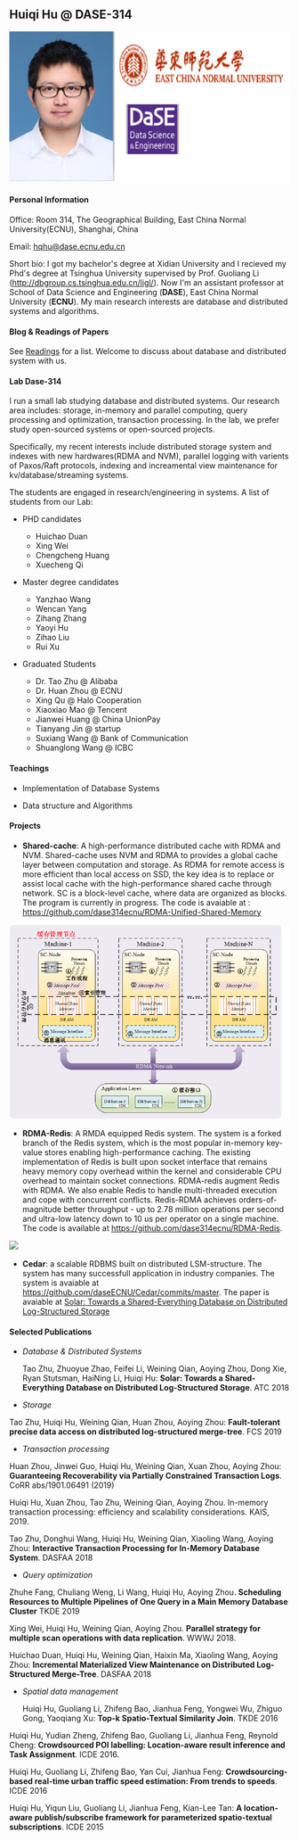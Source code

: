 ##  Huiqi Hu @ DASE-314
![](photo.png)
#### Personal Information

Office: Room 314, The Geographical Building, East China Normal University(ECNU), Shanghai, China

Email: hqhu@dase.ecnu.edu.cn

Short bio: I got my bachelor's degree at Xidian University and I recieved my Phd's degree at Tsinghua University supervised by Prof. Guoliang Li (<http://dbgroup.cs.tsinghua.edu.cn/ligl/>). Now I'm an assistant professor at School of Data Science and Engineering (**DASE**), East China Normal University (**ECNU**). My main research interests are database and distributed systems and algorithms.

####  Blog & Readings of Papers 

See [Readings](/readings/list.md) for a list. Welcome to discuss about database and distributed system with us.  


####  Lab Dase-314

I run a small lab studying database and distributed systems. Our research area includes: storage, in-memory and parallel computing,  query processing and optimization, transaction processing. In the lab, we prefer study open-sourced systems or open-sourced projects. 

Specifically, my recent interests include distributed storage system and indexes with new hardwares(RDMA and NVM), parallel logging with varients of Paxos/Raft protocols, indexing and increamental view maintenance for kv/database/streaming systems.  

The students are engaged in research/engineering in systems. A list of students from our Lab:

* PHD candidates
  * Huichao Duan
  * Xing Wei
  * Chengcheng Huang
  * Xuecheng Qi

* Master degree candidates
  * Yanzhao Wang
  * Wencan Yang
  * Zihang Zhang
  * Yaoyi Hu
  * Zihao Liu
  * Rui Xu

* Graduated Students
  * Dr. Tao Zhu @ Alibaba
  * Dr. Huan Zhou @ ECNU 
  * Xing Qu @ Halo Cooperation
  * Xiaoxiao Mao @ Tencent
  * Jianwei Huang @ China UnionPay
  * Tianyang Jin @ startup 
  * Suxiang Wang @ Bank of Communication
  * Shuanglong Wang @ ICBC

#### Teachings

* Implementation of Database Systems

* Data structure and Algorithms

#### Projects 

* **Shared-cache**: A high-performance distributed cache with RDMA and NVM. Shared-cache uses NVM and RDMA to provides a global cache layer between computation and storage. As RDMA for remote access is more efficient than local access on SSD, the key idea is to replace or assist local cache with the high-performance shared cache through network.  SC is a block-level cache, where data are organized as blocks.  The program  is currently in progress. The code is avaiable at : <https://github.com/dase314ecnu/RDMA-Unified-Shared-Memory>

![](SC.png)


* **RDMA-Redis**: A RMDA equipped Redis system. The system is a forked branch of the Redis system, which is the most popular in-memory key-value stores enabling high-performance caching.  The existing implementation of Redis is built upon socket interface that remains heavy memory copy overhead within the kernel and considerable CPU overhead to maintain socket connections. RDMA-redis augment Redis with RDMA. We also enable Redis to handle multi-threaded execution and cope with concurrent conflicts.  Redis-RDMA achieves orders-of-magnitude better throughput - up to 2.78 million operations per second and ultra-low latency  down to 10 us per operator on a single machine.
The code is available at <https://github.com/dase314ecnu/RDMA-Redis>. 

![](RMDA-redis.png)


* **Cedar**: a scalable RDBMS built on distributed LSM-structure. The system has many successfull application in industry companies. 
The system is avaiable at <https://github.com/daseECNU/Cedar/commits/master>.  The paper is avaiable at [Solar: Towards a Shared-Everything Database on Distributed Log-Structured Storage](https://www.usenix.org/conference/atc18/presentation/zhu)


#### Selected Publications

* _Database & Distributed Systems_

   Tao Zhu, Zhuoyue Zhao, Feifei Li, Weining Qian, Aoying Zhou, Dong Xie, Ryan Stutsman, HaiNing Li, Huiqi Hu:
**Solar: Towards a Shared-Everything Database on Distributed Log-Structured Storage**. ATC 2018


* _Storage_

Tao Zhu, Huiqi Hu, Weining Qian, Huan Zhou, Aoying Zhou: **Fault-tolerant precise data access on distributed log-structured merge-tree**. FCS 2019


* _Transaction processing_

Huan Zhou, Jinwei Guo, Huiqi Hu, Weining Qian, Xuan Zhou, Aoying Zhou: **Guaranteeing Recoverability via Partially Constrained Transaction Logs**. CoRR abs/1901.06491 (2019)

Huiqi Hu, Xuan Zhou, Tao Zhu, Weining Qian, Aoying Zhou. In-memory transaction processing: efficiency and scalability considerations. KAIS, 2019. 

Tao Zhu, Donghui Wang, Huiqi Hu, Weining Qian, Xiaoling Wang, Aoying Zhou:
**Interactive Transaction Processing for In-Memory Database System**. DASFAA 2018

* _Query optimization_

Zhuhe Fang, Chuliang Weng, Li Wang, Huiqi Hu, Aoying Zhou. **Scheduling Resources to Multiple Pipelines of One Query in a Main Memory Database Cluster**  TKDE 2019

Xing Wei, Huiqi Hu, Weining Qian, Aoying Zhou. **Parallel strategy for multiple scan operations with data replication**. WWWJ 2018.

Huichao Duan, Huiqi Hu, Weining Qian, Haixin Ma, Xiaoling Wang, Aoying Zhou: **Incremental Materialized View Maintenance on Distributed Log-Structured Merge-Tree**. DASFAA 2018

* _Spatial data management_

	Huiqi Hu, Guoliang Li, Zhifeng Bao, Jianhua Feng, Yongwei Wu, Zhiguo Gong, Yaoqiang Xu:
**Top-k Spatio-Textual Similarity Join**. TKDE 2016

Huiqi Hu, Yudian Zheng, Zhifeng Bao, Guoliang Li, Jianhua Feng, Reynold Cheng:
**Crowdsourced POI labelling: Location-aware result inference and Task Assignment**. ICDE 2016.
	
 Huiqi Hu, Guoliang Li, Zhifeng Bao, Yan Cui, Jianhua Feng:
 **Crowdsourcing-based real-time urban traffic speed estimation: From trends to speeds**. ICDE 2016

Huiqi Hu, Yiqun Liu, Guoliang Li, Jianhua Feng, Kian-Lee Tan: **A location-aware publish/subscribe framework for parameterized spatio-textual subscriptions**. ICDE 2015


